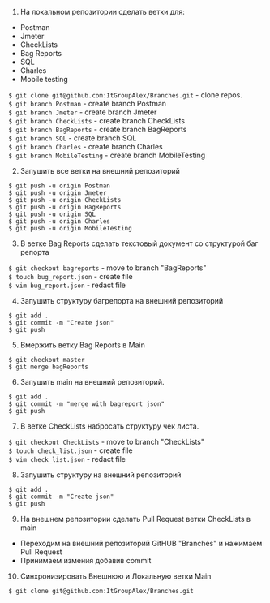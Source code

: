 1. На локальном репозитории сделать ветки для:
- Postman
- Jmeter
- CheckLists
- Bag Reports
- SQL
- Charles
- Mobile testing

 `$ git clone git@github.com:ItGroupAlex/Branches.git` - clone repos.  
 `$ git branch Postman` - create branch Postman   
 `$ git branch Jmeter` - create branch Jmeter   
 `$ git branch CheckLists` - create branch CheckLists   
 `$ git branch BagReports` - create branch BagReports   
 `$ git branch SQL` - create branch SQL   
 `$ git branch Charles` - create branch Charles   
 `$ git branch MobileTesting` - create branch MobileTesting   

2. Запушить все ветки на внешний репозиторий

`$ git push -u origin Postman`  
`$ git push -u origin Jmeter`  
`$ git push -u origin CheckLists`  
`$ git push -u origin BagReports`  
`$ git push -u origin SQL`  
`$ git push -u origin Charles`  
`$ git push -u origin MobileTesting`  

3. В ветке Bag Reports сделать текстовый документ со структурой баг репорта

`$ git checkout bagreports` - move to branch "BagReports"  
`$ touch bug_report.json` - create file  
`$ vim bug_report.json`   - redact file  

4. Запушить структуру багрепорта на внешний репозиторий

`$ git add .`  
`$ git commit -m "Create json"`  
`$ git push`

5. Вмержить ветку Bag Reports в Main 
 
`$ git checkout master`  
`$ git merge bagReports`  

6. Запушить main на внешний репозиторий.

`$ git add .`  
`$ git commit -m "merge with bagreport json"`  
`$ git push`  

7. В ветке CheckLists набросать структуру чек листа.

`$ git checkout CheckLists` - move to branch "CheckLists"  
`$ touch check_list.json` - create file  
`$ vim check_list.json`   - redact file 

8. Запушить структуру на внешний репозиторий

`$ git add .`  
`$ git commit -m "Create json"`  
`$ git push`

9. На внешнем репозитории сделать Pull Request ветки CheckLists в main  

- Переходим на внешний репозиторий GitHUB "Branches" и нажимаем Pull Request  
- Принимаем измения добавив commit  

10. Синхронизировать Внешнюю и Локальную ветки Main

 `$ git clone git@github.com:ItGroupAlex/Branches.git`



